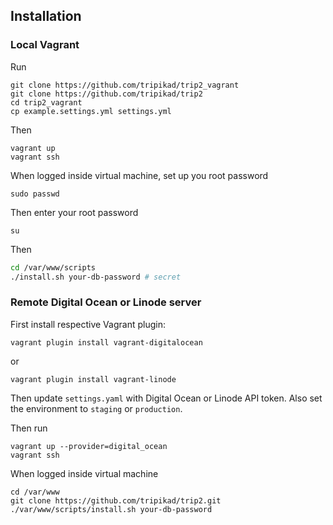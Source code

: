 ## Installation

### Local Vagrant

Run

    git clone https://github.com/tripikad/trip2_vagrant
    git clone https://github.com/tripikad/trip2
    cd trip2_vagrant
    cp example.settings.yml settings.yml

Then

    vagrant up
    vagrant ssh

When logged inside virtual machine, set up you root password

    sudo passwd

Then enter your root password
    
    su

Then

```sh
cd /var/www/scripts
./install.sh your-db-password # secret
```

### Remote Digital Ocean or Linode server

First install respective Vagrant plugin:

    vagrant plugin install vagrant-digitalocean

or

    vagrant plugin install vagrant-linode

Then update ```settings.yaml``` with Digital Ocean or Linode API token. Also set the environment to ```staging``` or ```production```.

Then run

    vagrant up --provider=digital_ocean
    vagrant ssh

When logged inside virtual machine

    cd /var/www
    git clone https://github.com/tripikad/trip2.git
    ./var/www/scripts/install.sh your-db-password